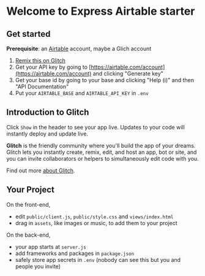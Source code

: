 Welcome to Express Airtable starter
===================================


Get started
-----------
**Prerequisite**: an [Airtable](https://airtable.com/invite/r/efFknGGu) account, maybe a Glich account

1. [Remix this on Glitch](https://glitch.com/edit/#!/remix/hello-express-airtable)
2. Get your API key by going to [https://airtable.com/account](https://airtable.com/account) and clicking "Generate key" 
3. Get your base id by going to your base and clicking "Help (i)" and then "API Documentation"
4. Put your `AIRTABLE_BASE` and `AIRTABLE_API_KEY` in `.env`

Introduction to Glitch
----------------------

Click `Show` in the header to see your app live. Updates to your code will instantly deploy and update live.

**Glitch** is the friendly community where you'll build the app of your dreams. Glitch lets you instantly create, remix, edit, and host an app, bot or site, and you can invite collaborators or helpers to simultaneously edit code with you.

Find out more [about Glitch](https://glitch.com/about).


Your Project
------------

On the front-end,
- edit `public/client.js`, `public/style.css` and `views/index.html`
- drag in `assets`, like images or music, to add them to your project

On the back-end,
- your app starts at `server.js`
- add frameworks and packages in `package.json`
- safely store app secrets in `.env` (nobody can see this but you and people you invite)